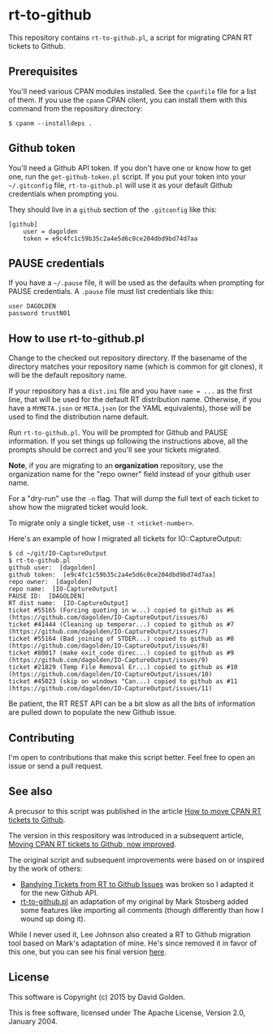 # rt-to-github

This repository contains `rt-to-github.pl`, a script for migrating CPAN RT
tickets to Github.

## Prerequisites

You'll need various CPAN modules installed.  See the `cpanfile` file
for a list of them.  If you use the `cpanm` CPAN client, you can install
them with this command from the repository directory:

```
$ cpanm --installdeps .
```

## Github token

You'll need a Github API token.  If you don't have one or know how to get
one, run the `get-github-token.pl` script.  If you put your token
into your `~/.gitconfig` file, `rt-to-github.pl` will use it as your
default Github credentials when prompting you.

They should live in a `github` section of the `.gitconfig` like this:

```
[github]
    user = dagolden
    token = e9c4fc1c59b35c2a4e5d6c0ce204dbd9bd74d7aa
```

## PAUSE credentials

If you have a `~/.pause` file, it will be used as the defaults when
prompting for PAUSE credentials.  A `.pause` file must list credentials
like this:

```
user DAGOLDEN
password trustN01
```

## How to use rt-to-github.pl

Change to the checked out repository directory.  If the basename of the
directory matches your repository name (which is common for git clones),
it will be the default repository name.

If your repository has a `dist.ini` file and you have `name = ...` as
the first line, that will be used for the default RT distribution
name. Otherwise, if you have a `MYMETA.json` or `META.json` (or the YAML
equivalents), those will be used to find the distribution name default.

Run `rt-to-github.pl`.  You will be prompted for Github and PAUSE
information.  If you set things up following the instructions above,
all the prompts should be correct and you'll see your tickets migrated.

**Note**, if you are migrating to an **organization** repository, use
the organization name for the "repo owner" field instead of your github
user name.

For a "dry-run" use the `-n` flag.  That will dump the full text of each
ticket to show how the migrated ticket would look.

To migrate only a single ticket, use `-t <ticket-number>`.

Here's an example of how I migrated all tickets for IO::CaptureOutput:

```
$ cd ~/git/IO-CaptureOutput
$ rt-to-github.pl
github user:  [dagolden]
github token:  [e9c4fc1c59b35c2a4e5d6c0ce204dbd9bd74d7aa]
repo owner:  [dagolden]
repo name:  [IO-CaptureOutput]
PAUSE ID:  [DAGOLDEN]
RT dist name:  [IO-CaptureOutput]
ticket #55165 (Forcing quoting in w...) copied to github as #6 (https://github.com/dagolden/IO-CaptureOutput/issues/6)
ticket #41444 (Cleaning up temporar...) copied to github as #7 (https://github.com/dagolden/IO-CaptureOutput/issues/7)
ticket #55164 (Bad joining of STDER...) copied to github as #8 (https://github.com/dagolden/IO-CaptureOutput/issues/8)
ticket #80017 (make exit_code direc...) copied to github as #9 (https://github.com/dagolden/IO-CaptureOutput/issues/9)
ticket #21829 (Temp File Removal Er...) copied to github as #10 (https://github.com/dagolden/IO-CaptureOutput/issues/10)
ticket #45023 (skip on windows "Can...) copied to github as #11 (https://github.com/dagolden/IO-CaptureOutput/issues/11)
```

Be patient, the RT REST API can be a bit slow as all the bits of
information are pulled down to populate the new Github issue.

## Contributing

I'm open to contributions that make this script better.  Feel free to
open an issue or send a pull request.

## See also

A precusor to this script was published in the article [How to move CPAN RT
tickets to
Github](http://www.dagolden.com/index.php/1938/how-to-move-cpan-rt-tickets-to-github/).

The version in this respository was introduced in a subsequent article,
[Moving CPAN RT tickets to Github, now
improved](http://www.dagolden.com/index.php/2397/moving-rt-tick…b-now-improved/).

The original script and subsequent improvements were based on or inspired
by the work of others:

* [Bandying Tickets from RT to Github
  Issues](http://www.pythian.com/blog/bandying-tickets-from-rt-to-github-issues/)
  was broken so I adapted it for the new Github API.
* [rt-to-github.pl](https://gist.github.com/markstos/5096483) an adaptation
  of my original by Mark Stosberg added some features like importing
  all comments (though differently than how I wound up doing it).

While I never used it, Lee Johnson also created a RT to Github migration
tool based on Mark's adaptation of mine.  He's since removed it in favor of
this one, but you can see his final version
[here](https://github.com/leejo/rt-to-github/blob/fa311bce986eeef2c844659ee9d36e50364e361c/rt-to-github.pl).

## License

This software is Copyright (c) 2015 by David Golden.

This is free software, licensed under The Apache License, Version 2.0,
January 2004.
